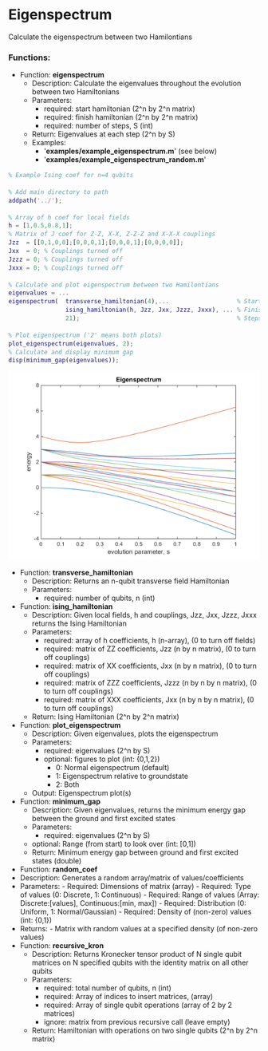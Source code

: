 # Eigenspectrum

Calculate the eigenspectrum between two Hamilontians

### Functions:

-   Function: **eigenspectrum**
    - Description: Calculate the eigenvalues throughout the evolution between two Hamiltonians   
    -   Parameters:
        -   required: start hamiltonian (2^n by 2^n matrix)
        -   required: finish hamiltonian (2^n by 2^n matrix)
        -   required: number of steps, S (int)
    -   Return: Eigenvalues at each step (2^n by S)
    -   Examples:
        -   '**examples/example_eigenspectrum.m**' (see below)
        -   '**examples/example_eigenspectrum_random.m**'

```Matlab
% Example Ising coef for n=4 qubits

% Add main directory to path
addpath('../');

% Array of h coef for local fields
h = [1,0.5,0.8,1];
% Matrix of J coef for Z-Z, X-X, Z-Z-Z and X-X-X couplings
Jzz  = [[0,1,0,0];[0,0,0,1];[0,0,0,1];[0,0,0,0]];
Jxx  = 0; % Couplings turned off
Jzzz = 0; % Couplings turned off
Jxxx = 0; % Couplings turned off

% Calculate and plot eigenspectrum between two Hamilontians
eigenvalues = ...
eigenspectrum(  transverse_hamiltonian(4),...                   % Starting (transverse) Hamiltonian
                ising_hamiltonian(h, Jzz, Jxx, Jzzz, Jxxx), ... % Finishing (Ising) Hamiltonian
                21);                                            % Steps
            
% Plot eigenspectrum ('2' means both plots)
plot_eigenspectrum(eigenvalues, 2);
% Calculate and display minimum gap
disp(minimum_gap(eigenvalues));
```

![Image of eigenspectrum](images/eigenspectrum.png)

-   Function: **transverse_hamiltonian**
    -   Description: Returns an n-qubit transverse field Hamiltonian  
    -   Parameters:
        -   required: number of qubits, n (int)
-   Function: **ising_hamiltonian**
    -   Description: Given local fields, h and couplings, Jzz, Jxx, Jzzz, Jxxx returns the Ising Hamiltonian  
    -   Parameters:
        -   required: array of h coefficients, h (n-array), (0 to turn off fields)
        -   required: matrix of ZZ coefficients, Jzz (n by n matrix), (0 to turn off couplings)
        -   required: matrix of XX coefficients, Jxx (n by n matrix), (0 to turn off couplings)
        -   required: matrix of ZZZ coefficients, Jzzz (n by n by n matrix), (0 to turn off couplings)
        -   required: matrix of XXX coefficients, Jxx (n by n by n matrix), (0 to turn off couplings)
    -   Return: Ising Hamiltonian (2^n by 2^n matrix)
-   Function: **plot_eigenspectrum**
    -   Description: Given eigenvalues, plots the eigenspectrum
    -   Parameters:
        -   required: eigenvalues (2^n by S)
        -   optional: figures to plot (int: {0,1,2})
            - 0: Normal eigenspectrum (default)
            - 1: Eigenspectrum relative to groundstate
            - 2: Both
    -   Output: Eigenspectrum plot(s)
-   Function: **minimum_gap**
    -   Description: Given eigenvalues, returns the minimum energy gap between the ground and first excited states
    -   Parameters:
        -   required: eigenvalues (2^n by S)
	-   optional: Range (from start) to look over (int: [0,1])
    -   Return: Minimum energy gap between ground and first excited states (double)
-   Function: **random_coef**
   -   Description: Generates a random array/matrix of values/coefficients
   -   Parameters:
      - Required: Dimensions of matrix (array)
      - Required: Type of values (0: Discrete, 1: Continuous)
      - Required: Range of values (Array: Discrete:[values], Continuous:[min, max])
      - Required: Distribution (0: Uniform, 1: Normal/Gaussian)
      - Required: Density of (non-zero) values (int: {0,1})
   -   Returns:
      - Matrix with random values at a specified density (of non-zero values)
-   Function: **recursive_kron**
    -   Description: Returns Kronecker tensor product of N single qubit matrices on N specified qubits with the identity matrix on all other qubits
    -   Parameters:
        -   required: total number of qubits, n (int)
        -   required: Array of indices to insert matrices, (array)
        -   required: Array of single qubit operations (array of 2 by 2 matrices)
        -   ignore: matrix from previous recursive call (leave empty)
    -   Return: Hamiltonian with operations on two single qubits (2^n by 2^n matrix)
